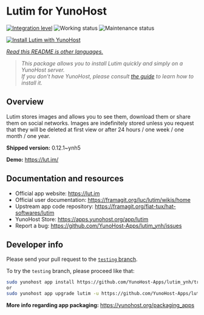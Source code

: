 <!--
N.B.: This README was automatically generated by <https://github.com/YunoHost/apps/tree/master/tools/readme_generator>
It shall NOT be edited by hand.
-->

# Lutim for YunoHost

[![Integration level](https://dash.yunohost.org/integration/lutim.svg)](https://dash.yunohost.org/appci/app/lutim) ![Working status](https://ci-apps.yunohost.org/ci/badges/lutim.status.svg) ![Maintenance status](https://ci-apps.yunohost.org/ci/badges/lutim.maintain.svg)

[![Install Lutim with YunoHost](https://install-app.yunohost.org/install-with-yunohost.svg)](https://install-app.yunohost.org/?app=lutim)

*[Read this README is other languages.](./ALL_README.md)*

> *This package allows you to install Lutim quickly and simply on a YunoHost server.*  
> *If you don't have YunoHost, please consult [the guide](https://yunohost.org/install) to learn how to install it.*

## Overview

Lutim stores images and allows you to see them, download them or share them on social networks.
Images are indefinitely stored unless you request that they will be deleted at first view or after 24 hours / one week / one month / one year.

**Shipped version:** 0.12.1~ynh5

**Demo:** <https://lut.im/>
## Documentation and resources

- Official app website: <https://lut.im>
- Official user documentation: <https://framagit.org/luc/lutim/wikis/home>
- Upstream app code repository: <https://framagit.org/fiat-tux/hat-softwares/lutim>
- YunoHost Store: <https://apps.yunohost.org/app/lutim>
- Report a bug: <https://github.com/YunoHost-Apps/lutim_ynh/issues>

## Developer info

Please send your pull request to the [`testing` branch](https://github.com/YunoHost-Apps/lutim_ynh/tree/testing).

To try the `testing` branch, please proceed like that:

```bash
sudo yunohost app install https://github.com/YunoHost-Apps/lutim_ynh/tree/testing --debug
or
sudo yunohost app upgrade lutim -u https://github.com/YunoHost-Apps/lutim_ynh/tree/testing --debug
```

**More info regarding app packaging:** <https://yunohost.org/packaging_apps>